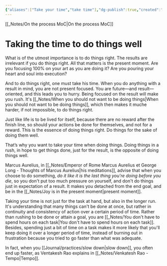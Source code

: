 ```yaml
---
{"aliases":["Take your time","take time"],"dg-publish":true,"created":"2022-06-28T23:30:00","dg-path":"Taking the time to do things well.md","permalink":"/taking-the-time-to-do-things-well/","dgPassFrontmatter":true,"updated":"2024-12-22T16:24:14.274+01:00"}
---
```


[[_Notes/On the process MoC\|On the process MoC]]
# Taking the time to do things well
What is of the utmost importance is to do things right. The results are irrelevant if you do things right. All that matters is the present moment. Are you focusing 100% on your art as you are doing it? Are you pouring your heart and soul into execution?

And to do things right, one must take his time. When you do anything with a result in mind, you are not present focused. You are future—and result—oriented, and this leads you to hurry. Being focused on the result will make you rush. It's [[_Notes/When you should not want to be doing things\|When you should not want to be doing things]], which then makes it muche harder, if not impossible, to do things right.

Just like life is to be lived for itself, because there are no reward after the finish line, so should your actions be done for themselves, and not for a reward. This is the essence of doing things right. Do things for the sake of doing them well.

That’s why you want to take your time when doing things. Doing things in a rush, in hope to get things done, just for the result, is the opposite of doing things well.

Marcus Aurelius, in [[_Notes/Emperor of Rome Marcus Aurelius et George Long - Thoughts of Marcus Aurelius\|his meditations]], advise that when you choose to do something, *do it like it is the last thing you're doing before you die*, so you don't put too much pressure on yourself, and don't do things just in expectation of a result. It makes you detached from the end goal, and be in the [[_Notes/Joy is in the present moment\|present moment]].

Taking your time is not just for the task at hand, but also in the longer run. It's understanding that many things can't be done at once, but rather in continuity and consistency of action over a certain period of time. Rather than rushing to be done or attain a goal, you are [[_Notes/You don't have to spend hours on each task\|You don't have to spend hours on each task]]. 
Besides, spending just a bit of time on a task makes it more likely that you'll keep doing it over a longer period of time, instead of burning out in frustration because you tried to go faster than what was adequate.

In fact, when you [[Journal/practices/slow down\|slow down]], you often end up faster, as Ventakesh Rao explains in [[_Notes/Venkatesh Rao - Tempo\|Tempo]].